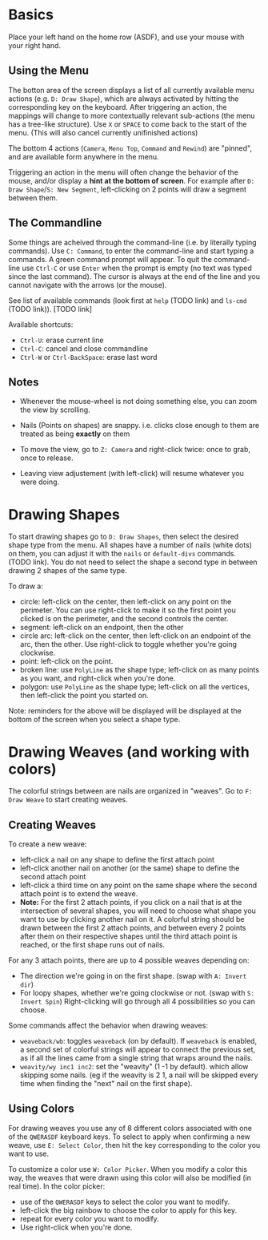 # Basics
Place your left hand on the home row (ASDF), and use your mouse with your right hand.

## Using the Menu
The botton area of the screen displays a list of all currently available menu actions (e.g. `D: Draw Shape`), which are always activated by hitting the corresponding key on the keyboard.
After triggering an action, the mappings will change to more contextually relevant sub-actions (the menu has a tree-like structure).
Use `X` or `SPACE` to come back to the start of the menu. (This will also cancel currently unifinished actions)

The bottom 4 actions (`Camera`, `Menu Top`, `Command` and `Rewind`) are "pinned", and are available form anywhere in the menu.

Triggering an action in the menu will often change the behavior of the mouse, and/or display a **hint at the bottom of screen**.
For example after `D: Draw Shape`/`S: New Segment`, left-clicking on 2 points will draw a segment between them.

## The Commandline
Some things are acheived through the command-line (i.e. by literally typing commands).
Use `C: Command`, to enter the command-line and start typing a commands. A green command prompt will appear.
To quit the command-line use `Ctrl-C` or use `Enter` when the prompt is empty (no text was typed since the last command).
The cursor is always at the end of the line and you cannot navigate with the arrows (or the mouse).

See list of available commands (look first at `help` (TODO link) and `ls-cmd` (TODO link)). [TODO link]

Available shortcuts:
* `Ctrl-U`: erase current line
* `Ctrl-C`: cancel and close commandline
* `Ctrl-W` or `Ctrl-BackSpace`: erase last word

## Notes

* Whenever the mouse-wheel is not doing something else, you can zoom the view by scrolling.
* Nails (Points on shapes) are snappy. i.e. clicks close enough to them are treated as being **exactly** on them

* To move the view, go to `Z: Camera` and right-click twice: once to grab, once to release.
* Leaving view adjustement (with left-click) will resume whatever you were doing.

# Drawing Shapes 
To start drawing shapes go to `D: Draw Shapes`, then select the desired shape type from the menu.
All shapes have a number of nails (white dots) on them, you can adjust it with the `nails` or `default-divs` commands. (TODO link).
You do not need to select the shape a second type in between drawing 2 shapes of the same type.

To draw a:
* circle: left-click on the center, then left-click on any point on the perimeter. You can use right-click to make it so the first point you clicked is on the perimeter, and the second controls the center.
* segment: left-click on an endpoint, then the other
* circle arc: left-click on the center, then left-click on an endpoint of the arc, then the other. Use right-click to toggle whether you're going clockwise.
* point: left-click on the point.
* broken line: use `PolyLine` as the shape type; left-click on as many points as you want, and right-click when you're done.
* polygon: use `PolyLine` as the shape type; left-click on all the vertices, then left-click the point you started on.

Note: reminders for the above will be displayed will be displayed at the bottom of the screen when you select a shape type.

# Drawing Weaves (and working with colors)
The colorful strings between are nails are organized in "weaves".
Go to `F: Draw Weave` to start creating weaves.

## Creating Weaves
To create a new weave: 
* left-click a nail on any shape to define the first attach point 
* left-click another nail on another (or the same) shape to define the second attach point 
* left-click a third time on any point on the same shape where the second attach point is to extend the weave.
* **Note:** For the first 2 attach points, if you click on a nail that is at the intersection of several shapes, you will need to choose what shape you want to use by clicking another nail on it.
A colorful string should be drawn between the first 2 attach points, and between every 2 points after them on their respective shapes until the third attach point is reached, or the first shape runs out of nails.

For any 3 attach points, there are up to 4 possible weaves depending on:
* The direction we're going in on the first shape. (swap with `A: Invert dir`)
* For loopy shapes, whether we're going clockwise or not. (swap with `S: Invert Spin`)
Right-clicking will go through all 4 possibilities so you can choose.

Some commands affect the behavior when drawing weaves:
* `weaveback/wb`: toggles `weaveback` (on by default). If `weaveback` is enabled, a second set of colorful strings will appear to connect the previous set, as if all the lines came from a single string that wraps around the nails.
* `weavity/wy inc1 inc2`: set the "weavity" (1 -1 by default). which allow skipping some nails. (eg if the weavity is 2 1, a nail will be skipped every time when finding the "next" nail on the first shape).

## Using Colors
For drawing weaves you use any of 8 different colors associated with one of the `QWERASDF` keyboard keys.
To select to apply when confirming a new weave, use `E: Select Color`, then hit the key corresponding to the color you want to use.

To customize a color use `W: Color Picker`. When you modify a color this way, the weaves that were drawn using this color will also be modified (in real time).
In the color picker:
* use of the `QWERASDF` keys to select the color you want to modify.
* left-click the big rainbow to choose the color to apply for this key.
* repeat for every color you want to modify.
* Use right-click when you're done. 





